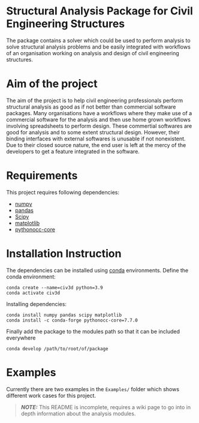 # Structural Analysis Package for Civil Engineering Structures

The package contains a solver which could be used to perform analysis to solve structural analysis problems and be easily integrated with workflows of an organisation working on analysis and design of civil engineering structures.

# Aim of the project
The aim of the project is to help civil engineering professionals perform structural analysis as good as if not better than commercial software packages. Many organisations have a workflows where they make use of a commercial software for the analysis and then use home grown workflows involving spreadsheets to perform design. These commertial softwares are good for analysis and to some extent structural design. However, their binding interfaces with external softwares is unusable if not nonexistent. Due to their closed source nature, the end user is left at the mercy of the developers to get a feature integrated in the software.

# Requirements
This project requires following dependencies:
* [numpy](https://numpy.org/)
* [pandas](https://pandas.pydata.org/)
* [Scipy](https://scipy.org/)
* [matplotlib](https://matplotlib.org/)
* [pythonocc-core](https://github.com/tpaviot/pythonocc-core)

# Installation Instruction
The dependencies can be installed using [conda](https://docs.conda.io/en/latest/) environments. Define the conda environment:
```
conda create --name=civ3d python=3.9
conda activate civ3d
```
Installing dependencies:
```
conda install numpy pandas scipy matplotlib
conda install -c conda-forge pythonocc-core=7.7.0
```
Finally add the package to the modules path so that it can be included everywhere
```
conda develop /path/to/root/of/package
```

# Examples
Currently there are two examples in the `Examples/` folder which shows different work cases for this project.

> **_NOTE:_** This README is incomplete, requires a wiki page to go into in depth information about the analysis modules.